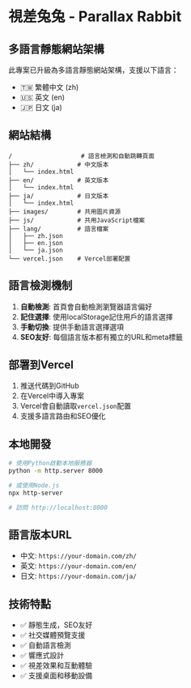 # 視差兔兔 - Parallax Rabbit

## 多語言靜態網站架構

此專案已升級為多語言靜態網站架構，支援以下語言：

- 🇹🇼 繁體中文 (zh)
- 🇺🇸 英文 (en)  
- 🇯🇵 日文 (ja)

## 網站結構

```
/                   # 語言檢測和自動跳轉頁面
├── zh/            # 中文版本
│   └── index.html
├── en/            # 英文版本
│   └── index.html
├── ja/            # 日文版本
│   └── index.html
├── images/        # 共用圖片資源
├── js/            # 共用JavaScript檔案
├── lang/          # 語言檔案
│   ├── zh.json
│   ├── en.json
│   └── ja.json
└── vercel.json    # Vercel部署配置
```

## 語言檢測機制

1. **自動檢測**: 首頁會自動檢測瀏覽器語言偏好
2. **記住選擇**: 使用localStorage記住用戶的語言選擇
3. **手動切換**: 提供手動語言選擇選項
4. **SEO友好**: 每個語言版本都有獨立的URL和meta標籤

## 部署到Vercel

1. 推送代碼到GitHub
2. 在Vercel中導入專案
3. Vercel會自動讀取`vercel.json`配置
4. 支援多語言路由和SEO優化

## 本地開發

```bash
# 使用Python啟動本地服務器
python -m http.server 8000

# 或使用Node.js
npx http-server

# 訪問 http://localhost:8000
```

## 語言版本URL

- 中文: `https://your-domain.com/zh/`
- 英文: `https://your-domain.com/en/`
- 日文: `https://your-domain.com/ja/`

## 技術特點

- ✅ 靜態生成，SEO友好
- ✅ 社交媒體預覽支援
- ✅ 自動語言檢測
- ✅ 響應式設計
- ✅ 視差效果和互動體驗
- ✅ 支援桌面和移動設備 